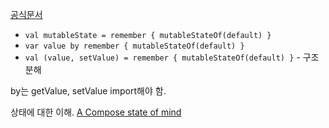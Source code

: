 [공식문서](https://developer.android.com/jetpack/compose/state?hl=ko#state-hoisting)

- `val mutableState = remember { mutableStateOf(default) }`
- `var value by remember { mutableStateOf(default) }`
- `val (value, setValue) = remember { mutableStateOf(default) }` - 구조분해

by는 getValue, setValue import해야 함.


상태에 대한 이해.
[A Compose state of mind](https://www.youtube.com/watch?v=rmv2ug-wW4U)

